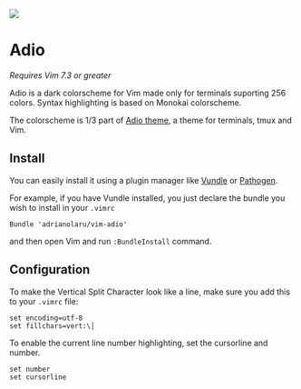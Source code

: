![](https://raw.github.com/adrianolaru/adio-theme/master/images/adio-theme.png)

# Adio

*Requires Vim 7.3 or greater*

Adio is a dark colorscheme for Vim made only for terminals suporting 256 colors. Syntax highlighting is based on Monokai colorscheme. 


The colorscheme is 1/3 part of [Adio theme](https://github.com/adrianolaru/adio-theme), a theme for terminals, tmux and Vim.

## Install

You can easily install it using a plugin manager like
[Vundle](https://github.com/gmarik/vundle) or
[Pathogen](https://github.com/tpope/vim-pathogen).

For example, if you have Vundle installed, you just declare the bundle you wish
to install in your `.vimrc`

    Bundle 'adrianolaru/vim-adio'

and then open Vim and run `:BundleInstall` command.

## Configuration

To make the Vertical Split Character look like a line, make sure you add this to your `.vimrc` file:

    set encoding=utf-8
    set fillchars=vert:\│

To enable the current line number highlighting, set the cursorline and number.

    set number
    set cursorline
